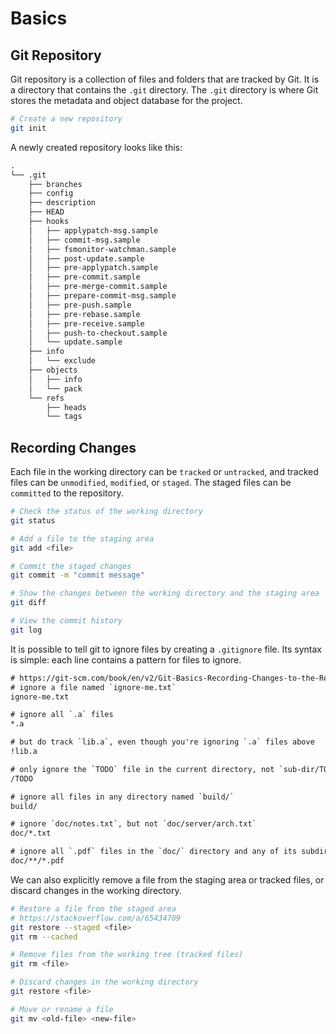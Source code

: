 # Basics

## Git Repository

Git repository is a collection of files and folders that are tracked by Git. It
is a directory that contains the `.git` directory. The `.git` directory is where
Git stores the metadata and object database for the project.

```sh
# Create a new repository
git init
```

A newly created repository looks like this:

```txt
.
└── .git
    ├── branches
    ├── config
    ├── description
    ├── HEAD
    ├── hooks
    │   ├── applypatch-msg.sample
    │   ├── commit-msg.sample
    │   ├── fsmonitor-watchman.sample
    │   ├── post-update.sample
    │   ├── pre-applypatch.sample
    │   ├── pre-commit.sample
    │   ├── pre-merge-commit.sample
    │   ├── prepare-commit-msg.sample
    │   ├── pre-push.sample
    │   ├── pre-rebase.sample
    │   ├── pre-receive.sample
    │   ├── push-to-checkout.sample
    │   └── update.sample
    ├── info
    │   └── exclude
    ├── objects
    │   ├── info
    │   └── pack
    └── refs
        ├── heads
        └── tags
```

## Recording Changes

Each file in the working directory can be `tracked` or `untracked`, and tracked
files can be `unmodified`, `modified`, or `staged`. The staged files can be
`committed` to the repository.

```sh
# Check the status of the working directory
git status

# Add a file to the staging area
git add <file>

# Commit the staged changes
git commit -m "commit message"

# Show the changes between the working directory and the staging area
git diff

# View the commit history
git log
```

It is possible to tell git to ignore files by creating a `.gitignore` file. Its
syntax is simple: each line contains a pattern for files to ignore.

```txt
# https://git-scm.com/book/en/v2/Git-Basics-Recording-Changes-to-the-Repository
# ignore a file named `ignore-me.txt`
ignore-me.txt

# ignore all `.a` files
*.a

# but do track `lib.a`, even though you're ignoring `.a` files above
!lib.a

# only ignore the `TODO` file in the current directory, not `sub-dir/TODO`
/TODO

# ignore all files in any directory named `build/`
build/

# ignore `doc/notes.txt`, but not `doc/server/arch.txt`
doc/*.txt

# ignore all `.pdf` files in the `doc/` directory and any of its subdirectories
doc/**/*.pdf
```

We can also explicitly remove a file from the staging area or tracked files,
or discard changes in the working directory.

```sh
# Restore a file from the staged area
# https://stackoverflow.com/a/65434709
git restore --staged <file>
git rm --cached

# Remove files from the working tree (tracked files)
git rm <file>

# Discard changes in the working directory
git restore <file>

# Move or rename a file
git mv <old-file> <new-file>
```
